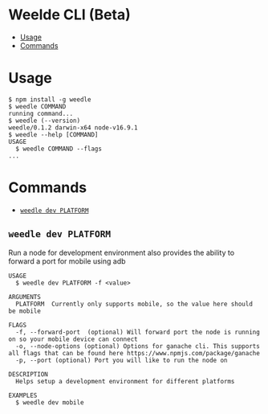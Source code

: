 # Weelde CLI (Beta)

<!-- toc -->

- [Usage](#usage)
- [Commands](#commands)
<!-- tocstop -->

# Usage

<!-- usage -->

```sh-session
$ npm install -g weedle
$ weedle COMMAND
running command...
$ weedle (--version)
weedle/0.1.2 darwin-x64 node-v16.9.1
$ weedle --help [COMMAND]
USAGE
  $ weedle COMMAND --flags
...
```

<!-- usagestop -->

# Commands

<!-- commands -->

- [`weedle dev PLATFORM`](#weedle-dev-platform)

## `weedle dev PLATFORM`

Run a node for development environment also provides the ability to forward a port for mobile using adb

```
USAGE
  $ weedle dev PLATFORM -f <value>

ARGUMENTS
  PLATFORM  Currently only supports mobile, so the value here should be mobile

FLAGS
  -f, --forward-port  (optional) Will forward port the node is running on so your mobile device can connect
  -o, --node-options (optional) Options for ganache cli. This supports all flags that can be found here https://www.npmjs.com/package/ganache
  -p, --port (optional) Port you will like to run the node on

DESCRIPTION
  Helps setup a development environment for different platforms

EXAMPLES
  $ weedle dev mobile

```

<!-- commandsstop -->
